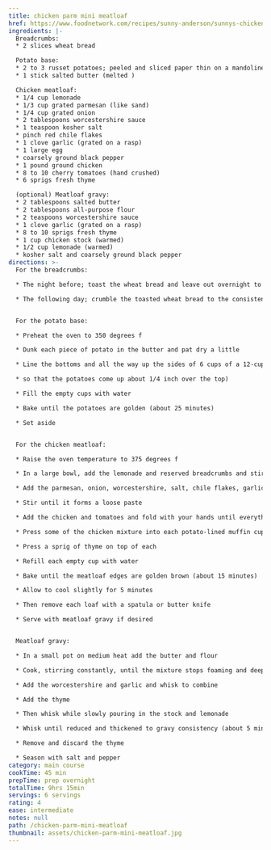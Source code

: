 ```yaml
---
title: chicken parm mini meatloaf
href: https://www.foodnetwork.com/recipes/sunny-anderson/sunnys-chicken-parm-mini-meatloaf
ingredients: |-
  Breadcrumbs:
  * 2 slices wheat bread

  Potato base:
  * 2 to 3 russet potatoes; peeled and sliced paper thin on a mandoline
  * 1 stick salted butter (melted )

  Chicken meatloaf:
  * 1/4 cup lemonade
  * 1/3 cup grated parmesan (like sand)
  * 1/4 cup grated onion
  * 2 tablespoons worcestershire sauce
  * 1 teaspoon kosher salt
  * pinch red chile flakes
  * 1 clove garlic (grated on a rasp)
  * 1 large egg
  * coarsely ground black pepper
  * 1 pound ground chicken
  * 8 to 10 cherry tomatoes (hand crushed)
  * 6 sprigs fresh thyme

  (optional) Meatloaf gravy:
  * 2 tablespoons salted butter
  * 2 tablespoons all-purpose flour
  * 2 teaspoons worcestershire sauce
  * 1 clove garlic (grated on a rasp)
  * 8 to 10 sprigs fresh thyme
  * 1 cup chicken stock (warmed)
  * 1/2 cup lemonade (warmed)
  * kosher salt and coarsely ground black pepper
directions: >-
  For the breadcrumbs:

  * The night before; toast the wheat bread and leave out overnight to dry out

  * The following day; crumble the toasted wheat bread to the consistency of pebbles and sand in a small bowl and set aside


  For the potato base:

  * Preheat the oven to 350 degrees f

  * Dunk each piece of potato in the butter and pat dry a little

  * Line the bottoms and all the way up the sides of 6 cups of a 12-cup muffin tin with 2 to 3 layers of potato slices (about 15 slices per muffin cup

  * so that the potatoes come up about 1/4 inch over the top)

  * Fill the empty cups with water

  * Bake until the potatoes are golden (about 25 minutes)

  * Set aside


  For the chicken meatloaf:

  * Raise the oven temperature to 375 degrees f

  * In a large bowl, add the lemonade and reserved breadcrumbs and stir until mushy

  * Add the parmesan, onion, worcestershire, salt, chile flakes, garlic, egg and a few grinds of black pepper

  * Stir until it forms a loose paste

  * Add the chicken and tomatoes and fold with your hands until everything is combined (this should be sticky)

  * Press some of the chicken mixture into each potato-lined muffin cup

  * Press a sprig of thyme on top of each

  * Refill each empty cup with water

  * Bake until the meatloaf edges are golden brown (about 15 minutes)

  * Allow to cool slightly for 5 minutes

  * Then remove each loaf with a spatula or butter knife

  * Serve with meatloaf gravy if desired


  Meatloaf gravy:

  * In a small pot on medium heat add the butter and flour

  * Cook, stirring constantly, until the mixture stops foaming and deepens a bit to a light golden color

  * Add the worcestershire and garlic and whisk to combine

  * Add the thyme

  * Then whisk while slowly pouring in the stock and lemonade

  * Whisk until reduced and thickened to gravy consistency (about 5 minutes)

  * Remove and discard the thyme

  * Season with salt and pepper
category: main course
cookTime: 45 min
prepTime: prep overnight
totalTime: 9hrs 15min
servings: 6 servings
rating: 4
ease: intermediate
notes: null
path: /chicken-parm-mini-meatloaf
thumbnail: assets/chicken-parm-mini-meatloaf.jpg
---
```

